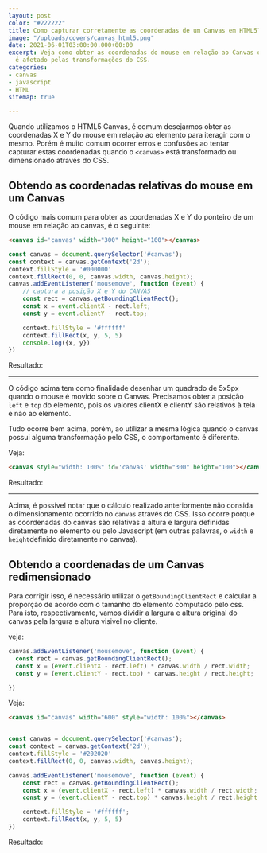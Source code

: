```yaml
---
layout: post
color: "#222222"
title: Como capturar corretamente as coordenadas de um Canvas em HTML5?
image: "/uploads/covers/canvas_html5.png"
date: 2021-06-01T03:00:00.000+00:00
excerpt: Veja como obter as coordenadas do mouse em relação ao Canvas quando o mesmo
  é afetado pelas transformações do CSS.
categories:
- canvas
- javascript
- HTML
sitemap: true

---
```

Quando utilizamos o HTML5 Canvas, é comum desejarmos obter as coordenadas X e Y do mouse em relação ao elemento para iteragir com o mesmo. Porém é muito comum ocorrer erros e confusões ao tentar capturar estas coordenadas quando o `<canvas>` está transformado ou dimensionado através do CSS.



## Obtendo as coordenadas relativas do mouse em um Canvas

O código mais comum para obter as coordenadas X e Y do ponteiro de um mouse em relação ao canvas, é o seguinte:

```html
<canvas id='canvas' width="300" height="100"></canvas>
```

```javascript
const canvas = document.querySelector('#canvas');
const context = canvas.getContext('2d');
context.fillStyle = '#000000'
context.fillRect(0, 0, canvas.width, canvas.height);
canvas.addEventListener('mousemove', function (event) {
    // captura a posição X e Y do CANVAS 
    const rect = canvas.getBoundingClientRect();
    const x = event.clientX - rect.left;
    const y = event.clientY - rect.top;

    context.fillStyle = '#ffffff'
    context.fillRect(x, y, 5, 5)
    console.log({x, y})  
})
```


Resultado:
<canvas title="Passe o mouse sobre o Canvas" id='canvas-normal' width="500" height="100"></canvas>


<script>
document.addEventListener('DOMContentLoaded', function () {
    const canvas = document.querySelector('#canvas-normal');
    const context = canvas.getContext('2d');
    context.fillStyle = '#000000'
    context.fillRect(0, 0, canvas.width, canvas.height);
    canvas.addEventListener('mousemove', function (event) {
        const rect = canvas.getBoundingClientRect();
        const x = event.clientX - rect.left;
        const y = event.clientY - rect.top;
        context.fillStyle = '#ffffff'
        context.fillRect(x, y, 5, 5)
        
    })
})
</script>

***

O código acima tem como finalidade desenhar um quadrado de 5x5px quando o mouse é movido sobre o Canvas. Precisamos obter a posição `left` e `top` do elemento, pois os valores clientX e clientY são relativos à tela e não ao elemento.

Tudo ocorre bem acima, porém,
ao utilizar a mesma lógica quando o canvas possui alguma transformação pelo CSS, o comportamento é diferente.

Veja:

```html
<canvas style="width: 100%" id='canvas' width="300" height="100"></canvas>
```


Resultado:

<canvas style="width:  100%" id='canvas-errado' width="500" height="100"></canvas>


<script>
document.addEventListener('DOMContentLoaded', function () {
    const canvas = document.querySelector('#canvas-errado');
    const context = canvas.getContext('2d');
    context.fillStyle = '#000000'
    context.fillRect(0, 0, canvas.width, canvas.height);
    canvas.addEventListener('mousemove', function (event) {
        const rect = canvas.getBoundingClientRect();
        const x = event.clientX - rect.left;
        const y = event.clientY - rect.top;
        context.fillStyle = '#ffffff'
        context.fillRect(x, y, 5, 5)
        
    })
});
</script>

---


Acima, é possivel notar que o cálculo realizado anteriormente não consida o dimensionamento ocorrido no `canvas` através do CSS. Isso ocorre porque as coordenadas do canvas são relativas a altura e largura definidas diretamente no elemento ou pelo Javascript (em outras palavras, o `width` e `height`definido diretamente no canvas).


## Obtendo a coordenadas de um Canvas redimensionado


Para corrigir isso, é necessário utilizar o `getBoundingClientRect` e calcular a proporção de acordo com o tamanho do elemento computado pelo css. Para isto, respectivamente, vamos dividir a largura e altura original do canvas pela largura e altura visivel no cliente.

veja:

```javascript
canvas.addEventListener('mousemove', function (event) {
  const rect = canvas.getBoundingClientRect();
  const x = (event.clientX - rect.left) * canvas.width / rect.width;
  const y = (event.clientY - rect.top) * canvas.height / rect.height;

})
```

Veja:

```html
<canvas id="canvas" width="600" style="width: 100%"></canvas>
```

```javascript

const canvas = document.querySelector('#canvas');
const context = canvas.getContext('2d');
context.fillStyle = '#202020'
context.fillRect(0, 0, canvas.width, canvas.height);

canvas.addEventListener('mousemove', function (event) {
    const rect = canvas.getBoundingClientRect();
    const x = (event.clientX - rect.left) * canvas.width / rect.width;
    const y = (event.clientY - rect.top) * canvas.height / rect.height;

    context.fillStyle = '#ffffff';
    context.fillRect(x, y, 5, 5)
})
```

Resultado:

<canvas id='canvas-correto' width="600" style="width: 100%"></canvas>

<script>
document.addEventListener('DOMContentLoaded', function (e) {
    const canvas = document.querySelector('#canvas-correto');
    const context = canvas.getContext('2d');
    context.fillStyle = '#202020'
    context.fillRect(0, 0, canvas.width, canvas.height);
    canvas.addEventListener('mousemove', function (event) {

        const rect = canvas.getBoundingClientRect();

        const x = (event.clientX - rect.left) * canvas.width / rect.width;
        const y = (event.clientY - rect.top) * canvas.height / rect.height;

        context.fillStyle = '#ffffff'
        context.fillRect(x, y, 5, 5)

        
    })
});
</script>
